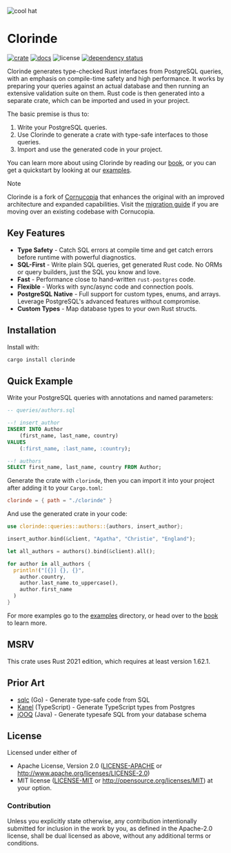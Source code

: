 <img src="https://raw.githubusercontent.com/halcyonnouveau/clorinde/refs/heads/main/docs/assets/clorinde_hat.png" alt="cool hat" style="max-width: 100%;">

# Clorinde

[![crate](https://img.shields.io/crates/v/clorinde.svg)](https://crates.io/crates/clorinde)
[![docs](https://img.shields.io/badge/book-latest-blue?logo=mdbook)](https://halcyonnouveau.github.io/clorinde/)
![license](https://img.shields.io/badge/License-APACHE--2.0%2FMIT-blue)
[![dependency status](https://deps.rs/repo/github/halcyonnouveau/clorinde/status.svg)](https://deps.rs/repo/github/halcyonnouveau/clorinde)

Clorinde generates type-checked Rust interfaces from PostgreSQL queries, with an emphasis on compile-time safety and high performance. It works by preparing your queries against an actual database and then running an extensive validation suite on them. Rust code is then generated into a separate crate, which can be imported and used in your project.

The basic premise is thus to:

1. Write your PostgreSQL queries.
2. Use Clorinde to generate a crate with type-safe interfaces to those queries.
3. Import and use the generated code in your project.

You can learn more about using Clorinde by reading our [book](https://halcyonnouveau.github.io/clorinde/), or you can get a quickstart by looking at our [examples](https://halcyonnouveau.github.io/clorinde/examples.html).

> [!NOTE]
> Clorinde is a fork of [Cornucopia](https://github.com/cornucopia-rs/cornucopia) that enhances the original with an improved architecture and expanded capabilities. Visit the [migration guide](https://halcyonnouveau.github.io/clorinde/introduction/migration_from_cornucopia.html) if you are moving over an existing codebase with Cornucopia.

## Key Features

- **Type Safety** - Catch SQL errors at compile time and get catch errors before runtime with powerful diagnostics.
- **SQL-First** - Write plain SQL queries, get generated Rust code. No ORMs or query builders, just the SQL you know and love.
- **Fast** - Performance close to hand-written `rust-postgres` code.
- **Flexible** - Works with sync/async code and connection pools.
- **PostgreSQL Native** - Full support for custom types, enums, and arrays. Leverage PostgreSQL's advanced features without compromise.
- **Custom Types** - Map database types to your own Rust structs.

## Installation

Install with:

```bash
cargo install clorinde
```

## Quick Example
Write your PostgreSQL queries with annotations and named parameters:
```sql
-- queries/authors.sql

--! insert_author
INSERT INTO Author
    (first_name, last_name, country)
VALUES
    (:first_name, :last_name, :country);

--! authors
SELECT first_name, last_name, country FROM Author;
```

Generate the crate with `clorinde`, then you can import it into your project after adding it to your `Cargo.toml`:
```toml
clorinde = { path = "./clorinde" }
```

And use the generated crate in your code:
```rust
use clorinde::queries::authors::{authors, insert_author};

insert_author.bind(&client, "Agatha", "Christie", "England");

let all_authors = authors().bind(&client).all();

for author in all_authors {
  println!("[{}] {}, {}",
    author.country,
    author.last_name.to_uppercase(),
    author.first_name
  )
}
```

For more examples go to the [examples](https://github.com/halcyonnouveau/clorinde/tree/main/examples) directory, or head over to the [book](https://halcyonnouveau.github.io/clorinde/) to learn more.

## MSRV

This crate uses Rust 2021 edition, which requires at least version 1.62.1.

## Prior Art

- [sqlc](https://github.com/sqlc-dev/sqlc) (Go) - Generate type-safe code from SQL
- [Kanel](https://github.com/kristiandupont/kanel) (TypeScript) - Generate TypeScript types from Postgres
- [jOOQ](https://github.com/jOOQ/jOOQ) (Java) - Generate typesafe SQL from your database schema

## License

Licensed under either of
 * Apache License, Version 2.0 ([LICENSE-APACHE](LICENSE-APACHE) or http://www.apache.org/licenses/LICENSE-2.0)
 * MIT license ([LICENSE-MIT](LICENSE-MIT) or http://opensource.org/licenses/MIT)
at your option.

### Contribution

Unless you explicitly state otherwise, any contribution intentionally submitted
for inclusion in the work by you, as defined in the Apache-2.0 license, shall be dual licensed as above, without any
additional terms or conditions.
